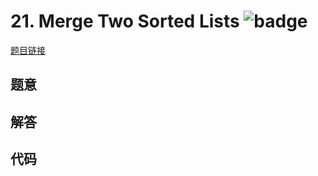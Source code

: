 # 21. Merge Two Sorted Lists ![badge](https://img.shields.io/badge/-easy-green?style=flat-square)

[题目链接](https://leetcode.com/problems/merge-two-sorted-lists)

## 题意

## 解答

## 代码

